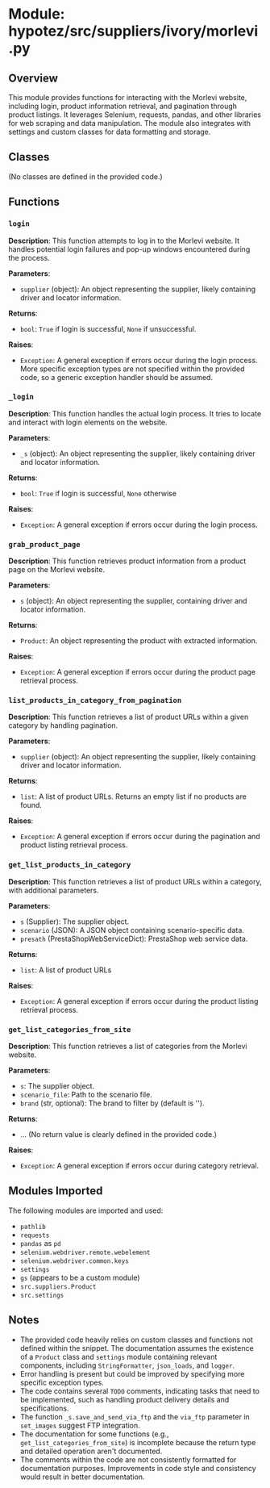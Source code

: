 # Module: hypotez/src/suppliers/ivory/__morlevi__.py

## Overview

This module provides functions for interacting with the Morlevi website, including login, product information retrieval, and pagination through product listings.  It leverages Selenium, requests, pandas, and other libraries for web scraping and data manipulation.  The module also integrates with settings and custom classes for data formatting and storage.

## Classes

(No classes are defined in the provided code.)

## Functions

### `login`

**Description**: This function attempts to log in to the Morlevi website. It handles potential login failures and pop-up windows encountered during the process.

**Parameters**:
- `supplier` (object): An object representing the supplier, likely containing driver and locator information.

**Returns**:
- `bool`: `True` if login is successful, `None` if unsuccessful.


**Raises**:
- `Exception`: A general exception if errors occur during the login process.  More specific exception types are not specified within the provided code, so a generic exception handler should be assumed.


### `_login`

**Description**: This function handles the actual login process. It tries to locate and interact with login elements on the website.

**Parameters**:
- `_s` (object): An object representing the supplier, likely containing driver and locator information.

**Returns**:
- `bool`: `True` if login is successful, `None` otherwise


**Raises**:
- `Exception`: A general exception if errors occur during the login process.


### `grab_product_page`

**Description**: This function retrieves product information from a product page on the Morlevi website.

**Parameters**:
- `s` (object): An object representing the supplier, containing driver and locator information.

**Returns**:
- `Product`: An object representing the product with extracted information.


**Raises**:
- `Exception`: A general exception if errors occur during the product page retrieval process.


### `list_products_in_category_from_pagination`

**Description**: This function retrieves a list of product URLs within a given category by handling pagination.

**Parameters**:
- `supplier` (object): An object representing the supplier, likely containing driver and locator information.


**Returns**:
- `list`: A list of product URLs.  Returns an empty list if no products are found.


**Raises**:
- `Exception`: A general exception if errors occur during the pagination and product listing retrieval process.


### `get_list_products_in_category`

**Description**: This function retrieves a list of product URLs within a category, with additional parameters.

**Parameters**:
- `s` (Supplier): The supplier object.
- `scenario` (JSON): A JSON object containing scenario-specific data.
- `presath` (PrestaShopWebServiceDict): PrestaShop web service data.


**Returns**:
- `list`: A list of product URLs


**Raises**:
- `Exception`: A general exception if errors occur during the product listing retrieval process.


### `get_list_categories_from_site`

**Description**: This function retrieves a list of categories from the Morlevi website.

**Parameters**:
- `s`: The supplier object.
- `scenario_file`: Path to the scenario file.
- `brand` (str, optional): The brand to filter by (default is '').


**Returns**:
- ... (No return value is clearly defined in the provided code.)


**Raises**:
- `Exception`: A general exception if errors occur during category retrieval.


## Modules Imported

The following modules are imported and used:

- `pathlib`
- `requests`
- `pandas` as `pd`
- `selenium.webdriver.remote.webelement`
- `selenium.webdriver.common.keys`
- `settings`
- `gs` (appears to be a custom module)
- `src.suppliers.Product`
- `src.settings`


## Notes

- The provided code heavily relies on custom classes and functions not defined within the snippet.  The documentation assumes the existence of a `Product` class and `settings` module containing relevant components, including `StringFormatter`, `json_loads`, and `logger`.
- Error handling is present but could be improved by specifying more specific exception types.
- The code contains several `TODO` comments, indicating tasks that need to be implemented, such as handling product delivery details and specifications.
- The function `_s.save_and_send_via_ftp` and the `via_ftp` parameter in `set_images` suggest FTP integration.
- The documentation for some functions (e.g., `get_list_categories_from_site`) is incomplete because the return type and detailed operation aren't documented.
- The comments within the code are not consistently formatted for documentation purposes.  Improvements in code style and consistency would result in better documentation.